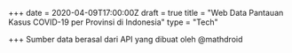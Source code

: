+++
date = 2020-04-09T17:00:00Z
draft = true
title = "Web Data Pantauan Kasus COVID-19 per Provinsi di Indonesia"
type = "Tech"

+++
Sumber data berasal dari API yang dibuat oleh @mathdroid
